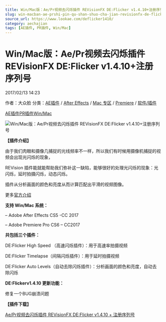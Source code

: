 ```yaml
---
title: Win/Mac版：Ae/Pr视频去闪烁插件 REVisionFX DE:Flicker v1.4.10+注册序列号
slug: win-macban-ae-prshi-pin-qu-shan-shuo-cha-jian-revisionfx-de-flicker-v1-4-10-zhu-ce-xu-lie-hao
source_url: https://www.lookae.com/deflicker1410/
category: aechajian
tags: [AE插件, PR插件, Win/Mac]
---
```

# Win/Mac版：Ae/Pr视频去闪烁插件 REVisionFX DE:Flicker v1.4.10+注册序列号

2017/02/13 14:23

作者：大众脸
分类：[AE插件](https://www.lookae.com/after-effects/aechajian/) / [After Effects](https://www.lookae.com/after-effects/) / [Mac 专区](https://www.lookae.com/mac-osx/) / [Premiere](https://www.lookae.com/qitarjcj/premierezy/) / [软件/插件](https://www.lookae.com/qitarjcj/)

[AE插件](https://www.lookae.com/tag/ae%e6%8f%92%e4%bb%b6/)[PR插件](https://www.lookae.com/tag/pr%e6%8f%92%e4%bb%b6/)[Win/Mac](https://www.lookae.com/tag/winmac/)

![Win/Mac版：Ae/Pr视频去闪烁插件 REVisionFX DE:Flicker v1.4.10+注册序列号](https://www.lookae.com/wp-content/uploads/2014/11/Flicker12.jpg "Win/Mac版：Ae/Pr视频去闪烁插件 REVisionFX DE:Flicker v1.4.10+注册序列号-LookAE.com")

**【插件介绍】**

由于我们肉眼和摄像几捕捉的光线频率不一样，所以我们有时候用摄像机捕捉的视频会出现光闪烁的现象，

REVision 插件能就能帮助我们弥补这一缺陷，能够很好的处理光闪烁的现象：光闪烁，延时拍摄闪烁，动态闪烁。

插件从分析画面的颜色和亮度从而计算匹配出平滑的视频图像。

更多[官方介绍](http://www.revisionfx.com/products/deflicker/overview/)

**支持 Win/Mac 系统：**

– Adobe After Effects CS5 -CC 2017

– Adobe Premiere Pro CS6 – CC2017

**共包括三个插件：**

DE:Flicker High Speed （高速闪烁插件）：用于高速率拍摄视频

DE:Flicker Timelapse（间隔闪烁插件）：用于延时拍摄视频

DE:Flicker Auto Levels（自动去除闪烁插件）：分析画面的颜色和亮度，自动去除闪烁

**DE:Flickerv1.4.10 更新功能：**

修复一个BUG崩溃问题

**【插件下载】**

[Ae/Pr视频去闪烁插件 REVisionFX DE:Flicker v1.4.10 + 注册序列号](https://lookae.ctfile.com/fs/KYH171228634)
